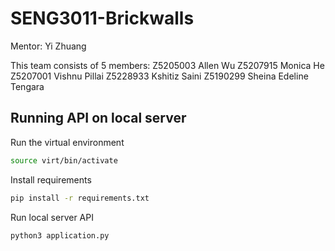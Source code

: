 # SENG3011-Brickwalls
Mentor: Yi Zhuang

This team consists of 5 members:
Z5205003 Allen Wu
Z5207915 Monica He
Z5207001 Vishnu Pillai
Z5228933 Kshitiz Saini
Z5190299 Sheina Edeline Tengara

## Running API on local server

Run the virtual environment
```bash
source virt/bin/activate
```

Install requirements
```bash
pip install -r requirements.txt
```

Run local server API
```bash
python3 application.py
```
